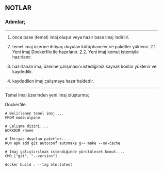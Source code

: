 ## NOTLAR

### Adımlar;

---

1. önce base (temel) imaj oluşur veya hazır base imaj indirilir.
2. temel imaj üzerine ihtiyaç duyulan kütüphaneler ve paketler yüklenir.
    2.1. Yeni imaj Dockerfile ile hazırlanır.
    2.2. Yeni imaj komut istemiyle hazırlanır.

3. hazırlanan imaj üzerine çalışmasını istediğimiz kaynak kodlar yüklenir ve kaydedilir.
4. kaydedilen imaj çalışmaya hazır haldedir.

***


Temel imaj üzerinden yeni imaj oluşturma;

Dockerfile
```
# Belirlenen temel imaj....
FROM node:alpine

# Çalışma dizini....
WORKDIR /home

# İhtiyaç duyulan paketler....
RUN apk add git autoconf automake g++ make --no-cache

# Imaj çalıştırılmak istendiğinde yürütülecek komut....
CMD ["git", "--version"]
```

```
docker build . --tag bln:latest
```

